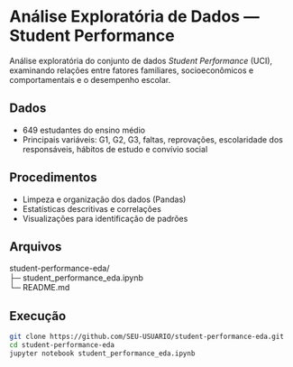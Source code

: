 # Análise Exploratória de Dados — Student Performance

Análise exploratória do conjunto de dados *Student Performance* (UCI), examinando relações entre fatores familiares, socioeconômicos e comportamentais e o desempenho escolar.

## Dados
- 649 estudantes do ensino médio
- Principais variáveis: G1, G2, G3, faltas, reprovações, escolaridade dos responsáveis, hábitos de estudo e convívio social

## Procedimentos
- Limpeza e organização dos dados (Pandas)
- Estatísticas descritivas e correlações
- Visualizações para identificação de padrões

## Arquivos
student-performance-eda/ <br>
├─ student_performance_eda.ipynb <br>
└─ README.md


## Execução
```bash
git clone https://github.com/SEU-USUARIO/student-performance-eda.git
cd student-performance-eda
jupyter notebook student_performance_eda.ipynb
